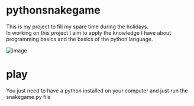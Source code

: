 # pythonsnakegame
This is my project to fill my spare time during the holidays.  
In working on this project I aim to apply the knowledge I have about programming basics and the basics of the python language. 

![image](https://user-images.githubusercontent.com/79518623/152105278-1c062813-6c34-4c91-94d0-6e66a95d787f.png)

# play
You just need to have a python installed on your computer and just run the snakegame.py file
